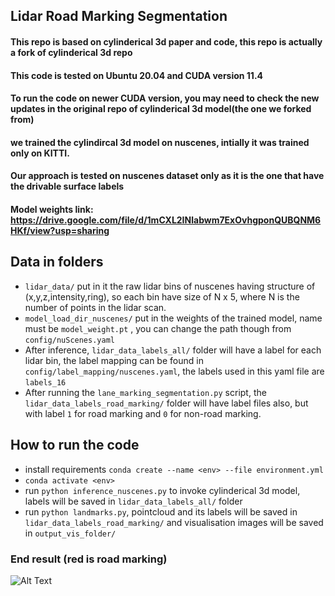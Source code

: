 ## Lidar Road Marking Segmentation
#### This repo is based on cylinderical 3d paper and code, this repo is actually a fork of cylinderical 3d repo

#### This code is tested on Ubuntu 20.04 and CUDA version 11.4
#### To run the code on newer CUDA version, you may need to check the new updates in the original repo of cylinderical 3d model(the one we forked from)

#### we trained the cylindircal 3d model on nuscenes, intially it was trained only on KITTI.
#### Our approach is tested on nuscenes dataset only as it is the one that have the drivable surface labels

#### Model weights link: https://drive.google.com/file/d/1mCXL2INlabwm7ExOvhgponQUBQNM6HKf/view?usp=sharing

## Data in folders
- `lidar_data/` put in it the raw lidar bins of nuscenes having structure of (x,y,z,intensity,ring), so each bin have size of N x 5, where N is the number of points in the lidar scan.
- `model_load_dir_nuscenes/` put in the weights of the trained model, name must be `model_weight.pt` ,  you can change the path though from `config/nuScenes.yaml` 
- After inference, `lidar_data_labels_all/` folder will have a label for each lidar bin, the label mapping can be found in `config/label_mapping/nuscenes.yaml`,  the labels used in this yaml file are `labels_16`
- After running the `lane_marking_segmentation.py` script, the `lidar_data_labels_road_marking/` folder will have label files also, but with label `1` for road marking and `0` for non-road marking.

## How to run the code
- install requirements `conda create --name <env> --file environment.yml`
- `conda activate <env>`
- run  `python inference_nuscenes.py` to invoke cylinderical 3d model, labels will be saved in `lidar_data_labels_all/` folder
- run `python landmarks.py`, pointcloud and its labels will be saved in `lidar_data_labels_road_marking/` and visualisation images will be saved in `output_vis_folder/`



<!-- add gif -->

### End result (red is road marking)
![Alt Text](all_output/output.gif)




